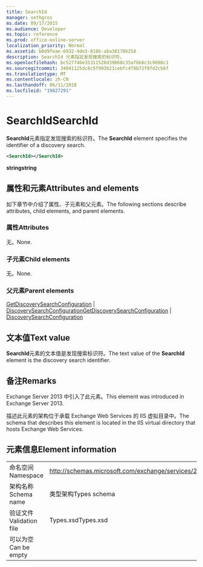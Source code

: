 ```yaml
---
title: SearchId
manager: sethgros
ms.date: 09/17/2015
ms.audience: Developer
ms.topic: reference
ms.prod: office-online-server
localization_priority: Normal
ms.assetid: b0d9feae-6932-4de3-818b-aba38170b258
description: SearchId 元素指定发现搜索的标识符。
ms.openlocfilehash: bc527746e35311528d39068c35afbb6c3c9008c1
ms.sourcegitcommit: 34041125dc8c5f993b21cebfc4f8b72f0fd2cb6f
ms.translationtype: MT
ms.contentlocale: zh-CN
ms.lasthandoff: 06/11/2018
ms.locfileid: "19827291"
---
```

# <a name="searchid"></a><span data-ttu-id="96a61-103">SearchId</span><span class="sxs-lookup"><span data-stu-id="96a61-103">SearchId</span></span>

<span data-ttu-id="96a61-104">**SearchId**元素指定发现搜索的标识符。</span><span class="sxs-lookup"><span data-stu-id="96a61-104">The **SearchId** element specifies the identifier of a discovery search.</span></span> 
  
```XML
<SearchId></SearchId>
```

 <span data-ttu-id="96a61-105">**string**</span><span class="sxs-lookup"><span data-stu-id="96a61-105">**string**</span></span>
## <a name="attributes-and-elements"></a><span data-ttu-id="96a61-106">属性和元素</span><span class="sxs-lookup"><span data-stu-id="96a61-106">Attributes and elements</span></span>

<span data-ttu-id="96a61-107">如下章节中介绍了属性、子元素和父元素。</span><span class="sxs-lookup"><span data-stu-id="96a61-107">The following sections describe attributes, child elements, and parent elements.</span></span>
  
### <a name="attributes"></a><span data-ttu-id="96a61-108">属性</span><span class="sxs-lookup"><span data-stu-id="96a61-108">Attributes</span></span>

<span data-ttu-id="96a61-109">无。</span><span class="sxs-lookup"><span data-stu-id="96a61-109">None.</span></span>
  
### <a name="child-elements"></a><span data-ttu-id="96a61-110">子元素</span><span class="sxs-lookup"><span data-stu-id="96a61-110">Child elements</span></span>

<span data-ttu-id="96a61-111">无。</span><span class="sxs-lookup"><span data-stu-id="96a61-111">None.</span></span>
  
### <a name="parent-elements"></a><span data-ttu-id="96a61-112">父元素</span><span class="sxs-lookup"><span data-stu-id="96a61-112">Parent elements</span></span>

<span data-ttu-id="96a61-113">[GetDiscoverySearchConfiguration](getdiscoverysearchconfiguration.md) | [DiscoverySearchConfiguration](discoverysearchconfiguration.md)</span><span class="sxs-lookup"><span data-stu-id="96a61-113">[GetDiscoverySearchConfiguration](getdiscoverysearchconfiguration.md) | [DiscoverySearchConfiguration](discoverysearchconfiguration.md)</span></span>
  
## <a name="text-value"></a><span data-ttu-id="96a61-114">文本值</span><span class="sxs-lookup"><span data-stu-id="96a61-114">Text value</span></span>

<span data-ttu-id="96a61-115">**SearchId**元素的文本值是发现搜索标识符。</span><span class="sxs-lookup"><span data-stu-id="96a61-115">The text value of the **SearchId** element is the discovery search identifier.</span></span> 
  
## <a name="remarks"></a><span data-ttu-id="96a61-116">备注</span><span class="sxs-lookup"><span data-stu-id="96a61-116">Remarks</span></span>

<span data-ttu-id="96a61-117">Exchange Server 2013 中引入了此元素。</span><span class="sxs-lookup"><span data-stu-id="96a61-117">This element was introduced in Exchange Server 2013.</span></span>
  
<span data-ttu-id="96a61-118">描述此元素的架构位于承载 Exchange Web Services 的 IIS 虚拟目录中。</span><span class="sxs-lookup"><span data-stu-id="96a61-118">The schema that describes this element is located in the IIS virtual directory that hosts Exchange Web Services.</span></span>
  
## <a name="element-information"></a><span data-ttu-id="96a61-119">元素信息</span><span class="sxs-lookup"><span data-stu-id="96a61-119">Element information</span></span>

|||
|:-----|:-----|
|<span data-ttu-id="96a61-120">命名空间</span><span class="sxs-lookup"><span data-stu-id="96a61-120">Namespace</span></span>  <br/> |http://schemas.microsoft.com/exchange/services/2006/types  <br/> |
|<span data-ttu-id="96a61-121">架构名称</span><span class="sxs-lookup"><span data-stu-id="96a61-121">Schema name</span></span>  <br/> |<span data-ttu-id="96a61-122">类型架构</span><span class="sxs-lookup"><span data-stu-id="96a61-122">Types schema</span></span>  <br/> |
|<span data-ttu-id="96a61-123">验证文件</span><span class="sxs-lookup"><span data-stu-id="96a61-123">Validation file</span></span>  <br/> |<span data-ttu-id="96a61-124">Types.xsd</span><span class="sxs-lookup"><span data-stu-id="96a61-124">Types.xsd</span></span>  <br/> |
|<span data-ttu-id="96a61-125">可以为空</span><span class="sxs-lookup"><span data-stu-id="96a61-125">Can be empty</span></span>  <br/> ||
   

